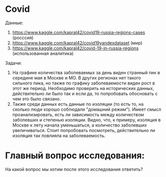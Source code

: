 # Covid

Данные: 
1. https://www.kaggle.com/kapral42/covid19-russia-regions-cases (росссия)
2. https://www.kaggle.com/kapral42/covid19yandexdataset (мир)
3. https://www.kaggle.com/kapral42/covid-19-in-russia-regions (использованная аналитика)

Задачи: 
1. На графике количества заболеваемых за день виден странный пик в середине мая в Москве и МО. В других регионах нет такого сильного пика, но также по графику заболеваемости виден рост в этот же период. Необходимо проверить на исторических данных, действительно ли было так и если да, то попробовать обосновать с чем это было связано. 
2. Также среди данных есть данные по изоляции (то есть то, на сколько люди хорошо соблюдали "домашний режим"). Имеет смысл проанализировать, есть ли зависимость между количеством заболевших и степенью изоляции. Видно, что, к примеру, изоляция в Москве к лету начала уменьшаться, а количество заболевших увеличиваться. Стоит попробовать посмотреть, действительно ли изоляция так повлияла на заболеваемость.

# Главный вопрос исследования:

На какой вопрос мы хотим после этого исследования ответить?
